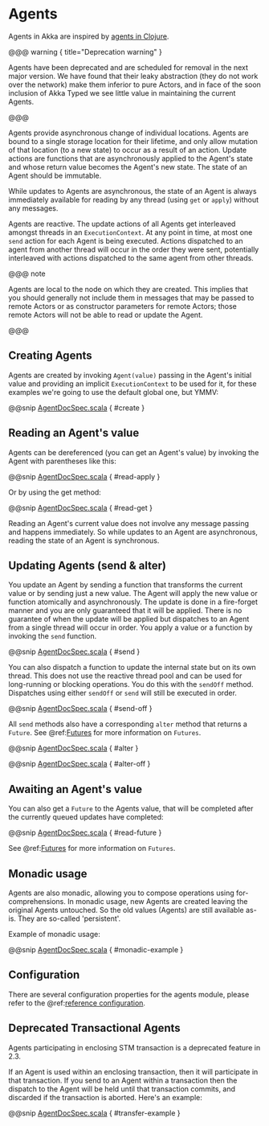 # Agents

Agents in Akka are inspired by [agents in Clojure](http://clojure.org/agents).

@@@ warning { title="Deprecation warning" }

Agents have been deprecated and are scheduled for removal
in the next major version. We have found that their leaky abstraction (they do not
work over the network) make them inferior to pure Actors, and in face of the soon
inclusion of Akka Typed we see little value in maintaining the current Agents.

@@@

Agents provide asynchronous change of individual locations. Agents are bound to
a single storage location for their lifetime, and only allow mutation of that
location (to a new state) to occur as a result of an action. Update actions are
functions that are asynchronously applied to the Agent's state and whose return
value becomes the Agent's new state. The state of an Agent should be immutable.

While updates to Agents are asynchronous, the state of an Agent is always
immediately available for reading by any thread (using `get` or `apply`)
without any messages.

Agents are reactive. The update actions of all Agents get interleaved amongst
threads in an `ExecutionContext`. At any point in time, at most one `send` action for
each Agent is being executed. Actions dispatched to an agent from another thread
will occur in the order they were sent, potentially interleaved with actions
dispatched to the same agent from other threads.

@@@ note

Agents are local to the node on which they are created. This implies that you
should generally not include them in messages that may be passed to remote Actors
or as constructor parameters for remote Actors; those remote Actors will not be able to
read or update the Agent.

@@@

## Creating Agents

Agents are created by invoking `Agent(value)` passing in the Agent's initial
value and providing an implicit `ExecutionContext` to be used for it, for these
examples we're going to use the default global one, but YMMV:

@@snip [AgentDocSpec.scala]($code$/scala/docs/agent/AgentDocSpec.scala) { #create }

## Reading an Agent's value

Agents can be dereferenced (you can get an Agent's value) by invoking the Agent
with parentheses like this:

@@snip [AgentDocSpec.scala]($code$/scala/docs/agent/AgentDocSpec.scala) { #read-apply }

Or by using the get method:

@@snip [AgentDocSpec.scala]($code$/scala/docs/agent/AgentDocSpec.scala) { #read-get }

Reading an Agent's current value does not involve any message passing and
happens immediately. So while updates to an Agent are asynchronous, reading the
state of an Agent is synchronous.

## Updating Agents (send & alter)

You update an Agent by sending a function that transforms the current value or
by sending just a new value. The Agent will apply the new value or function
atomically and asynchronously. The update is done in a fire-forget manner and
you are only guaranteed that it will be applied. There is no guarantee of when
the update will be applied but dispatches to an Agent from a single thread will
occur in order. You apply a value or a function by invoking the `send`
function.

@@snip [AgentDocSpec.scala]($code$/scala/docs/agent/AgentDocSpec.scala) { #send }

You can also dispatch a function to update the internal state but on its own
thread. This does not use the reactive thread pool and can be used for
long-running or blocking operations. You do this with the `sendOff`
method. Dispatches using either `sendOff` or `send` will still be executed
in order.

@@snip [AgentDocSpec.scala]($code$/scala/docs/agent/AgentDocSpec.scala) { #send-off }

All `send` methods also have a corresponding `alter` method that returns a `Future`.
See @ref:[Futures](futures.md) for more information on `Futures`.

@@snip [AgentDocSpec.scala]($code$/scala/docs/agent/AgentDocSpec.scala) { #alter }

@@snip [AgentDocSpec.scala]($code$/scala/docs/agent/AgentDocSpec.scala) { #alter-off }

## Awaiting an Agent's value

You can also get a `Future` to the Agents value, that will be completed after the
currently queued updates have completed:

@@snip [AgentDocSpec.scala]($code$/scala/docs/agent/AgentDocSpec.scala) { #read-future }

See @ref:[Futures](futures.md) for more information on `Futures`.

## Monadic usage

Agents are also monadic, allowing you to compose operations using
for-comprehensions. In monadic usage, new Agents are created leaving the
original Agents untouched. So the old values (Agents) are still available
as-is. They are so-called 'persistent'.

Example of monadic usage:

@@snip [AgentDocSpec.scala]($code$/scala/docs/agent/AgentDocSpec.scala) { #monadic-example }

## Configuration

There are several configuration properties for the agents module, please refer
to the @ref:[reference configuration](general/configuration.md#config-akka-agent).

## Deprecated Transactional Agents

Agents participating in enclosing STM transaction is a deprecated feature in 2.3.

If an Agent is used within an enclosing transaction, then it will participate in
that transaction. If you send to an Agent within a transaction then the dispatch
to the Agent will be held until that transaction commits, and discarded if the
transaction is aborted. Here's an example:

@@snip [AgentDocSpec.scala]($code$/scala/docs/agent/AgentDocSpec.scala) { #transfer-example }
